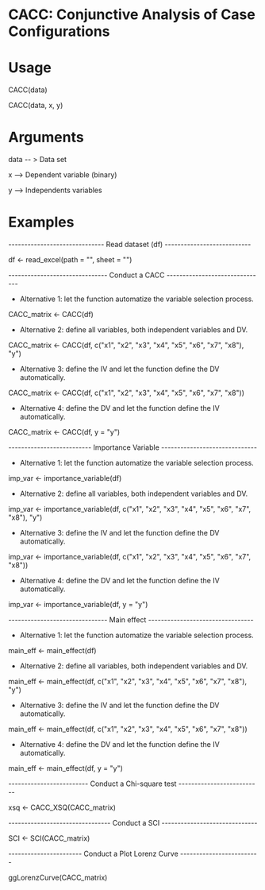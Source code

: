 # CACC: Conjunctive Analysis of Case Configurations

# Usage
CACC(data)

CACC(data, x, y)

# Arguments

data	-- > Data set

x    -->  Dependent variable (binary)

y	   -->  Independents variables

# Examples

------------------------------ Read dataset (df) ---------------------------

df <- read_excel(path = "", sheet = "")

 ------------------------------- Conduct a CACC -------------------------------
- Alternative 1: let the function automatize the variable selection process.

CACC_matrix <- CACC(df)


- Alternative 2: define all variables, both independent variables and DV.

CACC_matrix <- CACC(df, c("x1", "x2", "x3", "x4", "x5", "x6", "x7", "x8"), "y")

- Alternative 3: define the IV and let the function define the DV automatically.

CACC_matrix <- CACC(df, c("x1", "x2", "x3", "x4", "x5", "x6", "x7", "x8"))

- Alternative 4: define the DV and let the function define the IV automatically.

CACC_matrix <- CACC(df, y = "y")

 -------------------------- Importance Variable  ------------------------------
- Alternative 1: let the function automatize the variable selection process.

imp_var <- importance_variable(df)


- Alternative 2: define all variables, both independent variables and DV.

imp_var <- importance_variable(df, c("x1", "x2", "x3", "x4", "x5", "x6", "x7", "x8"), "y")

- Alternative 3: define the IV and let the function define the DV automatically.

imp_var <- importance_variable(df, c("x1", "x2", "x3", "x4", "x5", "x6", "x7", "x8"))

- Alternative 4: define the DV and let the function define the IV automatically.

imp_var <- importance_variable(df, y = "y")

 ------------------------------- Main effect  ---------------------------------
- Alternative 1: let the function automatize the variable selection process.

main_eff <- main_effect(df)


- Alternative 2: define all variables, both independent variables and DV.

main_eff <- main_effect(df, c("x1", "x2", "x3", "x4", "x5", "x6", "x7", "x8"), "y")

- Alternative 3: define the IV and let the function define the DV automatically.

main_eff <- main_effect(df, c("x1", "x2", "x3", "x4", "x5", "x6", "x7", "x8"))

- Alternative 4: define the DV and let the function define the IV automatically.

main_eff <- main_effect(df, y = "y")

 ------------------------- Conduct a Chi-square test --------------------------

xsq <- CACC_XSQ(CACC_matrix)

 -------------------------------- Conduct a SCI  ------------------------------

SCI <- SCI(CACC_matrix)

 ----------------------- Conduct a Plot Lorenz Curve  -------------------------

ggLorenzCurve(CACC_matrix)

